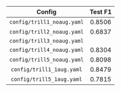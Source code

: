 |Config|Test F1|
|:---:|:---:|
|`config/trill1_noaug.yaml`|0.8506|
|`config/trill2_noaug.yaml`|0.6837|
|`config/trill3_noaug.yaml`||
|`config/trill4_noaug.yaml`|0.8304|
|`config/trill5_noaug.yaml`|0.8098|
|`config/trill1_1aug.yaml`|0.8479|
|`config/trill5_1aug.yaml`|0.7815|